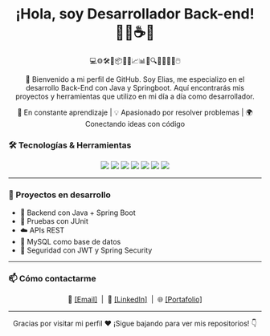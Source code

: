 
<h1 align="center">¡Hola, soy Desarrollador Back-end! 👨‍💻☕🚀</h1>

<p align="center">
  💻⚙️🛠️🔧📦🧠📘📈📊💡🔍📌🚦🎯🧩🖱️
</p>

<p align="center">
  👋 Bienvenido a mi perfil de GitHub. Soy Elias, me especializo en el desarrollo Back-End con Java y Springboot. Aquí encontrarás mis proyectos y herramientas que utilizo en mi día a día como desarrollador.
</p>
<p align="center">
  🎯 En constante aprendizaje | 💡 Apasionado por resolver problemas | 🌍 Conectando ideas con código
</p>

### 🛠️ Tecnologías & Herramientas

<p align="center">
  <img src="https://img.shields.io/badge/Java-ED8B00?style=for-the-badge&logo=openjdk&logoColor=white"/>
  <img src="https://img.shields.io/badge/SpringBoot-6DB33F?style=for-the-badge&logo=springboot&logoColor=white"/>
  <img src="https://img.shields.io/badge/Maven-C71A36?style=for-the-badge&logo=apachemaven&logoColor=white"/>
  <img src="https://img.shields.io/badge/IntelliJ_IDEA-000000?style=for-the-badge&logo=intellijidea&logoColor=white"/>
  <img src="https://img.shields.io/badge/MySQL-4479A1?style=for-the-badge&logo=mysql&logoColor=white"/>
  <img src="https://img.shields.io/badge/Git-F05032?style=for-the-badge&logo=git&logoColor=white"/>
  <img src="https://img.shields.io/badge/GitHub-181717?style=for-the-badge&logo=github&logoColor=white"/>
</p>

---

### 🚧 Proyectos en desarrollo
- 🔨 Backend con Java + Spring Boot
- 🧪 Pruebas con JUnit
- ☁️ APIs REST
- 🐬 MySQL como base de datos
- 🔐 Seguridad con JWT y Spring Security

---

### 📫 Cómo contactarme
<p align="center">
  📧 <a href="mailto:elias.d.gonzalez25@gmail.com">[Email]</a> &nbsp;|&nbsp;
  💼 <a href="https://www.linkedin.com/in/elias-gz/" target="_blank">[LinkedIn]</a> &nbsp;|&nbsp;
  🌐 <a href="https://portfolio-eliasgz.netlify.app/" target="_blank">[Portafolio]</a>
</p>

---

<p align="center">Gracias por visitar mi perfil ❤️ ¡Sigue bajando para ver mis repositorios! 👇</p>

